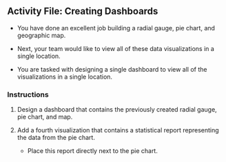 ## Activity File: Creating Dashboards 

- You have done an excellent job building a radial gauge, pie chart, and geographic map.

- Next, your team would like to view all of these data visualizations in a single location.

- You are tasked with designing a single dashboard to view all of the visualizations in a single location.


### Instructions

1. Design a dashboard that contains the previously created radial gauge, pie chart, and map.

2. Add a fourth visualization that contains a statistical report representing the data from the pie chart.

    - Place this report directly next to the pie chart.
